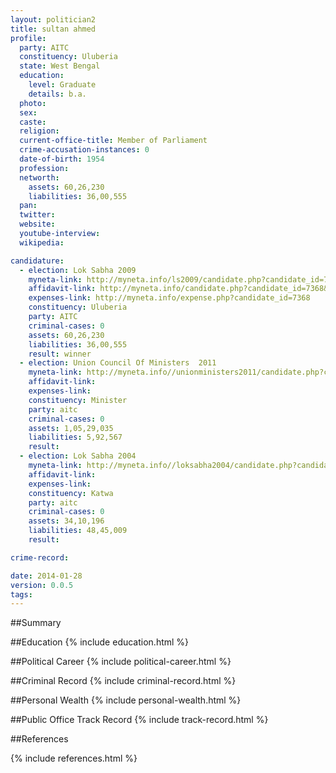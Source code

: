 ```yaml
---
layout: politician2
title: sultan ahmed
profile: 
  party: AITC
  constituency: Uluberia
  state: West Bengal
  education: 
    level: Graduate
    details: b.a.
  photo: 
  sex: 
  caste: 
  religion: 
  current-office-title: Member of Parliament
  crime-accusation-instances: 0
  date-of-birth: 1954
  profession: 
  networth: 
    assets: 60,26,230
    liabilities: 36,00,555
  pan: 
  twitter: 
  website: 
  youtube-interview: 
  wikipedia: 

candidature: 
  - election: Lok Sabha 2009
    myneta-link: http://myneta.info/ls2009/candidate.php?candidate_id=7368
    affidavit-link: http://myneta.info/candidate.php?candidate_id=7368&scan=original
    expenses-link: http://myneta.info/expense.php?candidate_id=7368
    constituency: Uluberia 
    party: AITC
    criminal-cases: 0
    assets: 60,26,230
    liabilities: 36,00,555
    result: winner 
  - election: Union Council Of Ministers  2011
    myneta-link: http://myneta.info//unionministers2011/candidate.php?candidate_id=58
    affidavit-link: 
    expenses-link: 
    constituency: Minister 
    party: aitc
    criminal-cases: 0
    assets: 1,05,29,035
    liabilities: 5,92,567
    result:  
  - election: Lok Sabha 2004
    myneta-link: http://myneta.info//loksabha2004/candidate.php?candidate_id=5319
    affidavit-link: 
    expenses-link: 
    constituency: Katwa 
    party: aitc
    criminal-cases: 0
    assets: 34,10,196
    liabilities: 48,45,009
    result:  

crime-record: 

date: 2014-01-28
version: 0.0.5
tags: 
---
```

##Summary


##Education
{% include education.html %}


##Political Career
{% include political-career.html %}


##Criminal Record
{% include criminal-record.html %}


##Personal Wealth
{% include personal-wealth.html %}


##Public Office Track Record
{% include track-record.html %}


##References


{% include references.html %}